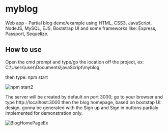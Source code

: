 # myblog
Web app - Partial blog demo/example using HTML, CSS3, JavaScript, NodeJS, MySQL, EJS, Bootstrap UI and some frameworks like: Express, Passport, Sequelize.

## How to use
Open the cmd prompt and type/go the location off the project, ex: C:\Users\user\Documents\javaScript\myblog

then type: npm start

![npm start2](https://user-images.githubusercontent.com/58924692/150185531-145c1697-baeb-4bf8-8d4b-a9745d13ff87.jpg)

The server will be created by default on port 3000;
go to your browser and type http://localhost:3000 
then the blog homepage, based on bootstap UI design, gonna be generated with the Sign up and Sign in buttons partialy implemented for demonstration only.

![BlogHomePageEx](https://user-images.githubusercontent.com/58924692/150186113-265350bd-d081-4371-831e-4f4a761b235a.jpg)

